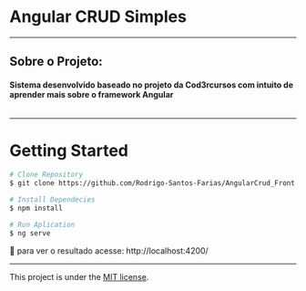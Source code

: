 # Angular CRUD Simples

---

## Sobre o Projeto:

#### Sistema desenvolvido baseado no projeto da Cod3rcursos com intuito de aprender mais sobre o framework Angular

<img scr="/gitGif/git.gif">

---

# Getting Started


```bash
# Clone Repository
$ git clone https://github.com/Rodrigo-Santos-Farias/AngularCrud_Front.git

# Install Dependecies
$ npm install

# Run Aplication
$ ng serve
```
:eyes: para ver o resultado acesse: http://localhost:4200/

---

This project is under the [MIT license](./LICENSE).
